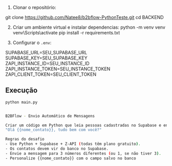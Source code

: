 1. Clonar o repositório:

git clone https://github.com/Natee8/b2bflow-PythonTeste.git
cd BACKEND

2. Criar um ambiente virtual e instalar dependencias:
   python -m venv venv
   venv\Scripts\activate
   pip install -r requirements.txt

3. Configurar o `.env`:

SUPABASE_URL=SEU_SUPABASE_URL
SUPABASE_KEY=SEU_SUPABASE_KEY
ZAPI_INSTANCE_ID=SEU_INSTANCE_ID
ZAPI_INSTANCE_TOKEN=SEU_INSTANCE_TOKEN
ZAPI_CLIENT_TOKEN=SEU_CLIENT_TOKEN

## Execução

```bash
python main.py


B2BFlow - Envio Automático de Mensagens

Criar um código em Python que leia pessoas cadastradas no Supabase e envie, via Z-API, a mensagem exata:
"Olá {{nome_contato}}, tudo bem com você?"

Regras do desafio
- Use Python + Supabase + Z-API (todas têm plano gratuito).
- Os contatos devem vir do banco no Supabase.
- Envie a mensagem para 3 números diferentes (ou 1, se não tiver 3).
- Personalize {{nome_contato}} com o campo salvo no banco


```

